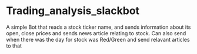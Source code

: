 # Trading_analysis_slackbot
A simple Bot that reads a stock ticker name, and sends information about its open, close prices and sends news article relating to stock. Can also send when there was the day for 
stock was Red/Green and send relavant articles to that
